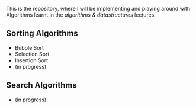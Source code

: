This is the repository, where I will be implementing
and playing around with Algorithms learnt in the *algorithms & datastructures* lectures.

## Sorting Algorithms
- Bubble Sort
- Selection Sort
- Insertion Sort
- (in progress)

## Search Algorithms
- (in progress)
